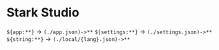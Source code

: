 # Stark Studio

`${app:**}` -> `(./app.json)->**`
`${settings:**}` -> `(./settings.json)->**`
`${string:**}` -> `(./local/{lang}.json)->**`
